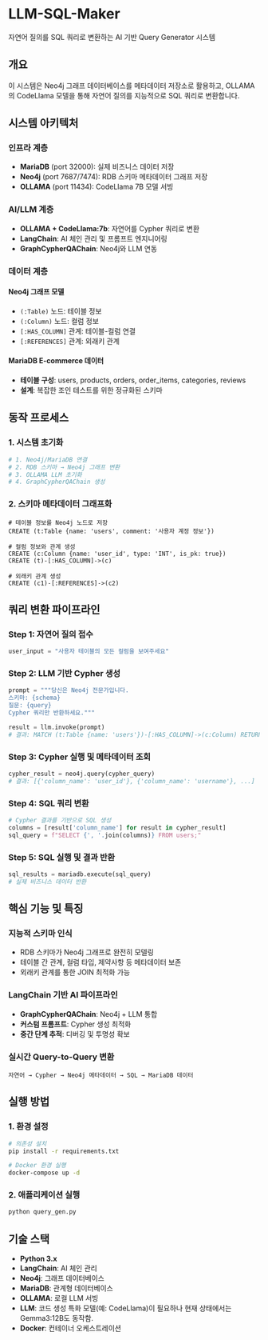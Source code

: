 # LLM-SQL-Maker

자연어 질의를 SQL 쿼리로 변환하는 AI 기반 Query Generator 시스템

## 개요

이 시스템은 Neo4j 그래프 데이터베이스를 메타데이터 저장소로 활용하고, OLLAMA의 CodeLlama 모델을 통해 자연어 질의를 지능적으로 SQL 쿼리로 변환합니다.

## 시스템 아키텍처

### 인프라 계층
- **MariaDB** (port 32000): 실제 비즈니스 데이터 저장
- **Neo4j** (port 7687/7474): RDB 스키마 메타데이터 그래프 저장
- **OLLAMA** (port 11434): CodeLlama 7B 모델 서빙

### AI/LLM 계층
- **OLLAMA + CodeLlama:7b**: 자연어를 Cypher 쿼리로 변환
- **LangChain**: AI 체인 관리 및 프롬프트 엔지니어링
- **GraphCypherQAChain**: Neo4j와 LLM 연동

### 데이터 계층

#### Neo4j 그래프 모델
- `(:Table)` 노드: 테이블 정보
- `(:Column)` 노드: 컬럼 정보  
- `[:HAS_COLUMN]` 관계: 테이블-컬럼 연결
- `[:REFERENCES]` 관계: 외래키 관계

#### MariaDB E-commerce 데이터
- **테이블 구성**: users, products, orders, order_items, categories, reviews
- **설계**: 복잡한 조인 테스트를 위한 정규화된 스키마

## 동작 프로세스

### 1. 시스템 초기화

```python
# 1. Neo4j/MariaDB 연결
# 2. RDB 스키마 → Neo4j 그래프 변환
# 3. OLLAMA LLM 초기화  
# 4. GraphCypherQAChain 생성
```

### 2. 스키마 메타데이터 그래프화

```cypher
# 테이블 정보를 Neo4j 노드로 저장
CREATE (t:Table {name: 'users', comment: '사용자 계정 정보'})

# 컬럼 정보와 관계 생성
CREATE (c:Column {name: 'user_id', type: 'INT', is_pk: true})
CREATE (t)-[:HAS_COLUMN]->(c)

# 외래키 관계 생성
CREATE (c1)-[:REFERENCES]->(c2)
```

## 쿼리 변환 파이프라인

### Step 1: 자연어 질의 접수
```python
user_input = "사용자 테이블의 모든 컬럼을 보여주세요"
```

### Step 2: LLM 기반 Cypher 생성
```python
prompt = """당신은 Neo4j 전문가입니다. 
스키마: {schema}
질문: {query}
Cypher 쿼리만 반환하세요."""

result = llm.invoke(prompt)
# 결과: MATCH (t:Table {name: 'users'})-[:HAS_COLUMN]->(c:Column) RETURN c.name
```

### Step 3: Cypher 실행 및 메타데이터 조회
```python
cypher_result = neo4j.query(cypher_query)
# 결과: [{'column_name': 'user_id'}, {'column_name': 'username'}, ...]
```

### Step 4: SQL 쿼리 변환
```python
# Cypher 결과를 기반으로 SQL 생성
columns = [result['column_name'] for result in cypher_result]
sql_query = f"SELECT {', '.join(columns)} FROM users;"
```

### Step 5: SQL 실행 및 결과 반환
```python
sql_results = mariadb.execute(sql_query)
# 실제 비즈니스 데이터 반환
```

## 핵심 기능 및 특징

### 지능적 스키마 인식
- RDB 스키마가 Neo4j 그래프로 완전히 모델링
- 테이블 간 관계, 컬럼 타입, 제약사항 등 메타데이터 보존
- 외래키 관계를 통한 JOIN 최적화 가능

### LangChain 기반 AI 파이프라인
- **GraphCypherQAChain**: Neo4j + LLM 통합
- **커스텀 프롬프트**: Cypher 생성 최적화
- **중간 단계 추적**: 디버깅 및 투명성 확보

### 실시간 Query-to-Query 변환
```
자연어 → Cypher → Neo4j 메타데이터 → SQL → MariaDB 데이터
```

## 실행 방법

### 1. 환경 설정
```bash
# 의존성 설치
pip install -r requirements.txt

# Docker 환경 실행
docker-compose up -d
```

### 2. 애플리케이션 실행
```bash
python query_gen.py
```

## 기술 스택

- **Python 3.x**
- **LangChain**: AI 체인 관리
- **Neo4j**: 그래프 데이터베이스
- **MariaDB**: 관계형 데이터베이스
- **OLLAMA**: 로컬 LLM 서빙
- **LLM**: 코드 생성 특화 모델(예: CodeLlama)이 필요하나 현재 상태에서는 Gemma3:12B도 동작함.
- **Docker**: 컨테이너 오케스트레이션